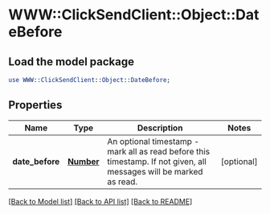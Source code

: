 # WWW::ClickSendClient::Object::DateBefore

## Load the model package
```perl
use WWW::ClickSendClient::Object::DateBefore;
```

## Properties
Name | Type | Description | Notes
------------ | ------------- | ------------- | -------------
**date_before** | [**Number**](Number.md) | An optional timestamp - mark all as read before this timestamp. If not given, all messages will be marked as read. | [optional] 

[[Back to Model list]](../README.md#documentation-for-models) [[Back to API list]](../README.md#documentation-for-api-endpoints) [[Back to README]](../README.md)


